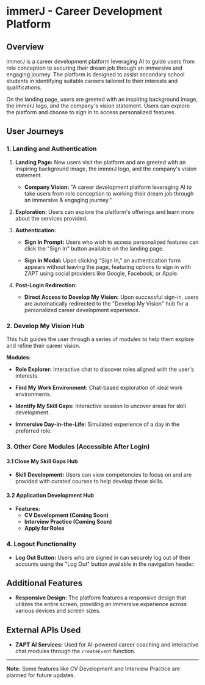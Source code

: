 # immerJ - Career Development Platform

## Overview

immerJ is a career development platform leveraging AI to guide users from role conception to securing their dream job through an immersive and engaging journey. The platform is designed to assist secondary school students in identifying suitable careers tailored to their interests and qualifications.

On the landing page, users are greeted with an inspiring background image, the immerJ logo, and the company's vision statement. Users can explore the platform and choose to sign in to access personalized features.

## User Journeys

### 1. Landing and Authentication

1. **Landing Page:** New users visit the platform and are greeted with an inspiring background image, the immerJ logo, and the company's vision statement.

   - **Company Vision:** "A career development platform leveraging AI to take users from role conception to working their dream job through an immersive & engaging journey."

2. **Exploration:** Users can explore the platform's offerings and learn more about the services provided.

3. **Authentication:**

   - **Sign In Prompt:** Users who wish to access personalized features can click the "Sign In" button available on the landing page.
   
   - **Sign In Modal:** Upon clicking "Sign In," an authentication form appears without leaving the page, featuring options to sign in with ZAPT using social providers like Google, Facebook, or Apple.

4. **Post-Login Redirection:**

   - **Direct Access to Develop My Vision:** Upon successful sign-in, users are automatically redirected to the "Develop My Vision" hub for a personalized career development experience.

### 2. Develop My Vision Hub

This hub guides the user through a series of modules to help them explore and refine their career vision.

**Modules:**

- **Role Explorer:** Interactive chat to discover roles aligned with the user's interests.

- **Find My Work Environment:** Chat-based exploration of ideal work environments.

- **Identify My Skill Gaps:** Interactive session to uncover areas for skill development.

- **Immersive Day-in-the-Life:** Simulated experience of a day in the preferred role.

### 3. Other Core Modules (Accessible After Login)

#### 3.1 Close My Skill Gaps Hub

- **Skill Development:** Users can view competencies to focus on and are provided with curated courses to help develop these skills.

#### 3.2 Application Development Hub

- **Features:**
  - **CV Development (Coming Soon)**
  - **Interview Practice (Coming Soon)**
  - **Apply for Roles**

### 4. Logout Functionality

- **Log Out Button:** Users who are signed in can securely log out of their accounts using the "Log Out" button available in the navigation header.

## Additional Features

- **Responsive Design:** The platform features a responsive design that utilizes the entire screen, providing an immersive experience across various devices and screen sizes.

## External APIs Used

- **ZAPT AI Services:** Used for AI-powered career coaching and interactive chat modules through the `createEvent` function.

---

**Note:** Some features like CV Development and Interview Practice are planned for future updates.
